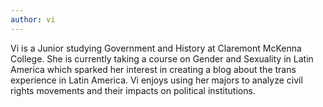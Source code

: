 ```yaml
---
author: vi
---
```


Vi is a Junior studying Government and History at Claremont McKenna College. She is currently taking a course on Gender and Sexuality in Latin America which sparked her interest in creating a blog about the trans experience in Latin America. Vi enjoys using her majors to analyze civil rights movements and their impacts on political institutions.
